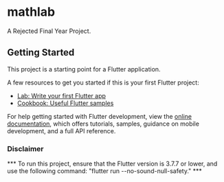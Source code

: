 # mathlab

A Rejected Final Year Project.

## Getting Started

This project is a starting point for a Flutter application.

A few resources to get you started if this is your first Flutter project:

- [Lab: Write your first Flutter app](https://docs.flutter.dev/get-started/codelab)
- [Cookbook: Useful Flutter samples](https://docs.flutter.dev/cookbook)

For help getting started with Flutter development, view the
[online documentation](https://docs.flutter.dev/), which offers tutorials,
samples, guidance on mobile development, and a full API reference.

### Disclaimer

*** To run this project, ensure that the Flutter version is 3.7.7 or lower, and use the following command: "flutter run --no-sound-null-safety." ***